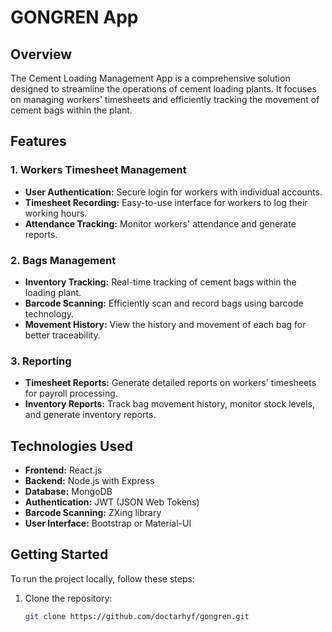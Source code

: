 # GONGREN App

## Overview

The Cement Loading Management App is a comprehensive solution designed to streamline the operations of cement loading plants. It focuses on managing workers' timesheets and efficiently tracking the movement of cement bags within the plant.

## Features

### 1. Workers Timesheet Management

- **User Authentication:** Secure login for workers with individual accounts.
- **Timesheet Recording:** Easy-to-use interface for workers to log their working hours.
- **Attendance Tracking:** Monitor workers' attendance and generate reports.

### 2. Bags Management

- **Inventory Tracking:** Real-time tracking of cement bags within the loading plant.
- **Barcode Scanning:** Efficiently scan and record bags using barcode technology.
- **Movement History:** View the history and movement of each bag for better traceability.

### 3. Reporting

- **Timesheet Reports:** Generate detailed reports on workers' timesheets for payroll processing.
- **Inventory Reports:** Track bag movement history, monitor stock levels, and generate inventory reports.

## Technologies Used

- **Frontend:** React.js
- **Backend:** Node.js with Express
- **Database:** MongoDB
- **Authentication:** JWT (JSON Web Tokens)
- **Barcode Scanning:** ZXing library
- **User Interface:** Bootstrap or Material-UI

## Getting Started

To run the project locally, follow these steps:

1. Clone the repository:
   ```bash
   git clone https://github.com/doctarhyf/gongren.git
   ```
